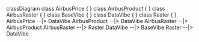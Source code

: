 <script src="https://cdn.jsdelivr.net/npm/mermaid/dist/mermaid.min.js"></script>
<div class="mermaid">

classDiagram
  class AirbusPrice {
  }
  class AirbusProduct {
  }
  class AirbusRaster {
  }
  class BaseVibe {
  }
  class DataVibe {
  }
  class Raster {
  }
  AirbusPrice --|> DataVibe
  AirbusProduct --|> DataVibe
  AirbusRaster --|> AirbusProduct
  AirbusRaster --|> Raster
  DataVibe --|> BaseVibe
  Raster --|> DataVibe


</div>
